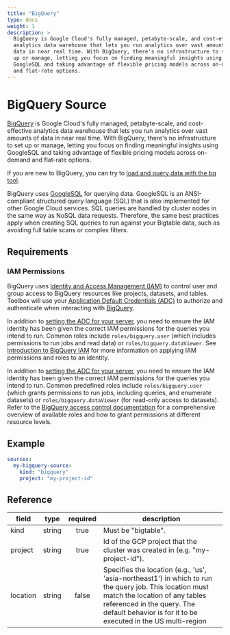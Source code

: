 ```yaml
---
title: "BigQuery"
type: docs
weight: 1
description: >
  BigQuery is Google Cloud's fully managed, petabyte-scale, and cost-effective
  analytics data warehouse that lets you run analytics over vast amounts of 
  data in near real time. With BigQuery, there's no infrastructure to set 
  up or manage, letting you focus on finding meaningful insights using 
  GoogleSQL and taking advantage of flexible pricing models across on-demand 
  and flat-rate options.
---
```


# BigQuery Source

[BigQuery][bigquery-docs] is Google Cloud's fully managed, petabyte-scale, 
and cost-effective analytics data warehouse that lets you run analytics 
over vast amounts of data in near real time. With BigQuery, there's no 
infrastructure to set up or manage, letting you focus on finding meaningful 
insights using GoogleSQL and taking advantage of flexible pricing models 
across on-demand and flat-rate options.

If you are new to BigQuery, you can try to 
[load and query data with the bq tool][bigquery-quickstart-cli].

BigQuery uses [GoogleSQL][bigquery-googlesql] for querying data. GoogleSQL 
is an ANSI-compliant structured query language (SQL) that is also implemented 
for other Google Cloud services. SQL queries are handled by cluster nodes 
in the same way as NoSQL data requests. Therefore, the same best practices 
apply when creating SQL queries to run against your Bigtable data, such as 
avoiding full table scans or complex filters.

[bigquery-docs]: https://cloud.google.com/bigquery/docs
[bigquery-quickstart-cli]: https://cloud.google.com/bigquery/docs/quickstarts/quickstart-command-line
[bigquery-googlesql]: https://cloud.google.com/bigquery/docs/reference/standard-sql/

## Requirements

### IAM Permissions

BigQuery uses [Identity and Access Management (IAM)][iam-overview] to control 
user and group access to BigQuery resources like projects, datasets, and tables. 
Toolbox will use your [Application Default Credentials (ADC)][adc] to authorize 
and authenticate when interacting with [BigQuery][bigquery-docs].

In addition to [setting the ADC for your server][set-adc], you need to ensure 
the IAM identity has been given the correct IAM permissions for the queries 
you intend to run. Common roles include `roles/bigquery.user` (which includes 
permissions to run jobs and read data) or `roles/bigquery.dataViewer`. See 
[Introduction to BigQuery IAM][grant-permissions] for more information on 
applying IAM permissions and roles to an identity.

In addition to [setting the ADC for your server][set-adc], you need to ensure 
the IAM identity has been given the correct IAM permissions for the queries 
you intend to run. Common predefined roles include `roles/bigquery.user` 
(which grants permissions to run jobs, including queries, and enumerate 
datasets) or `roles/bigquery.dataViewer` (for read-only access to datasets). 
Refer to the [BigQuery access control documentation][grant-permissions] for 
a comprehensive overview of available roles and how to grant permissions at 
different resource levels.

[iam-overview]: https://cloud.google.com/bigquery/docs/access-control
[adc]: https://cloud.google.com/docs/authentication#adc
[set-adc]: https://cloud.google.com/docs/authentication/provide-credentials-adc
[grant-permissions]: https://cloud.google.com/bigquery/docs/access-control

## Example

```yaml
sources:
  my-bigquery-source:
    kind: "bigquery"
    project: "my-project-id"
```

## Reference

| **field** | **type** | **required** | **description**                                                               |
|-----------|:--------:|:------------:|-------------------------------------------------------------------------------|
| kind      |  string  |     true     | Must be "bigtable".                                                           |
| project   |  string  |     true     | Id of the GCP project that the cluster was created in (e.g. "my-project-id"). |
| location  |  string  |    false     | Specifies the location (e.g., 'us', 'asia-northeast1') in which to run the query job. This location must match the location of any tables referenced in the query. The default behavior is for it to be executed in the US multi-region |
